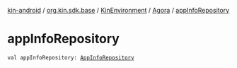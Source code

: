 [kin-android](../../../index.md) / [org.kin.sdk.base](../../index.md) / [KinEnvironment](../index.md) / [Agora](index.md) / [appInfoRepository](./app-info-repository.md)

# appInfoRepository

`val appInfoRepository: `[`AppInfoRepository`](../../../org.kin.sdk.base.repository/-app-info-repository/index.md)